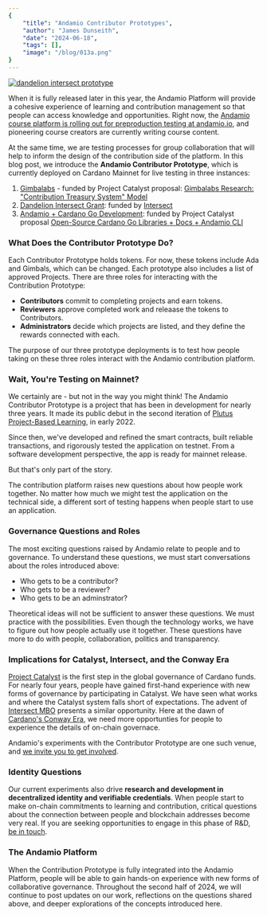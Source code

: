 ```yaml
---
{
    "title": "Andamio Contributor Prototypes",
    "author": "James Dunseith",
    "date": "2024-06-18",
    "tags": [],
    "image": "/blog/013a.png"
}
---
```


[![dandelion intersect prototype](/blog/013a.png)](https://dandelion-intersect-prototype.andamio.io/)

When it is fully released later in this year, the Andamio Platform will provide a cohesive experience of learning and contribution management so that people can access knowledge and opportunities. Right now, the [Andamio course platform is rolling out for preproduction testing at andamio.io](https://andamio.io), and pioneering course creators are currently writing course content.

At the same time, we are testing processes for group collaboration that will help to inform the design of the contribution side of the platform. In this blog post, we introduce the **Andamio Contributor Prototype**, which is currently deployed on Cardano Mainnet for live testing in three instances:
1. [Gimbalabs](https://gimbalabs-prototype.andamio.io/) - funded by Project Catalyst proposal: [Gimbalabs Research: "Contribution Treasury System" Model
](https://milestones.projectcatalyst.io/projects/1100140)
2. [Dandelion Intersect Grant](https://dandelion-intersect-prototype.andamio.io/): funded by [Intersect](https://intersectmbo.org/)
3. [Andamio + Cardano Go Development](https://cardano-go-prototype.andamio.io/): funded by Project Catalyst proposal [Open-Source Cardano Go Libraries + Docs + Andamio CLI
](https://milestones.projectcatalyst.io/projects/1100216)

### What Does the Contributor Prototype Do?
Each Contributor Prototype holds tokens. For now, these tokens include Ada and Gimbals, which can be changed. Each prototype also includes a list of approved Projects. There are three roles for interacting with the Contribution Prototype:
- **Contributors** commit to completing projects and earn tokens.
- **Reviewers** approve completed work and releaase the tokens to Contributors.
- **Administrators** decide which projects are listed, and they define the rewards connected with each.

The purpose of our three prototype deployments is to test how people taking on these three roles interact with the Andamio contribution platform.

### Wait, You're Testing on Mainnet?
We certainly are - but not in the way you might think! The Andamio Contributor Prototype is a project that has been in development for nearly three years. It made its public debut in the second iteration of [Plutus Project-Based Learning](https://plutuspbl.io), in early 2022.

Since then, we've developed and refined the smart contracts, built reliable transactions, and rigorously tested the application on testnet. From a software development perspective, the app is ready for mainnet release.

But that's only part of the story.

The contribution platform raises new questions about how people work together. No matter how much we might test the application on the technical side, a different sort of testing happens when people start to use an application.

### Governance Questions and Roles

The most exciting questions raised by Andamio relate to people and to governance. To understand these questions, we must start conversations about the roles introduced above:

- Who gets to be a contributor?
- Who gets to be a reviewer?
- Who gets to be an adminstrator?

Theoretical ideas will not be sufficient to answer these questions. We must practice with the possibilities. Even though the technology works, we have to figure out how people actually use it together. These questions have more to do with people, collaboration, politics and transparency.

### Implications for Catalyst, Intersect, and the Conway Era
[Project Catalyst](https://projectcatalyst.io/) is the first step in the global governance of Cardano funds. For nearly four years, people have gained first-hand experience with new forms of governance by participating in Catalyst. We have seen what works and where the Catalyst system falls short of expectations. The advent of [Intersect MBO](https://www.intersectmbo.org/) presents a similar opportunity. Here at the dawn of [Cardano's Conway Era](https://docs.cardano.org/about-cardano/evolution/upgrades/chang/), we need more opportunties for people to experience the details of on-chain governace. 

Andamio's experiments with the Contributor Prototype are one such venue, and [we invite you to get involved](https://www.andamio.io/calendar).

### Identity Questions
Our current experiments also drive **research and development in decentralized identity and verifiable credentials**. When people start to make on-chain commitments to learning and contribution, critical questions about the connection between people and blockchain addresses become very real. If you are seeking opportunities to engage in this phase of R&D, [be in touch](https://andmaio.io/contact).

### The Andamio Platform
When the Contribution Prototype is fully integrated into the Andamio Platform, people will be able to gain hands-on experience with new forms of collaborative governance. Throughout the second half of 2024, we will continue to post updates on our work, reflections on the questions shared above, and deeper explorations of the concepts introduced here.